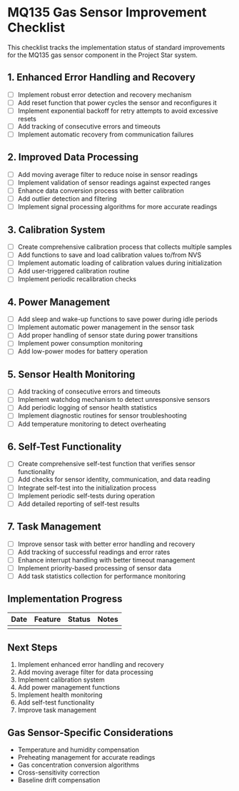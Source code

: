 # MQ135 Gas Sensor Improvement Checklist

This checklist tracks the implementation status of standard improvements for the MQ135 gas sensor component in the Project Star system.

## 1. Enhanced Error Handling and Recovery

- [ ] Implement robust error detection and recovery mechanism
- [ ] Add reset function that power cycles the sensor and reconfigures it
- [ ] Implement exponential backoff for retry attempts to avoid excessive resets
- [ ] Add tracking of consecutive errors and timeouts
- [ ] Implement automatic recovery from communication failures

## 2. Improved Data Processing

- [ ] Add moving average filter to reduce noise in sensor readings
- [ ] Implement validation of sensor readings against expected ranges
- [ ] Enhance data conversion process with better calibration
- [ ] Add outlier detection and filtering
- [ ] Implement signal processing algorithms for more accurate readings

## 3. Calibration System

- [ ] Create comprehensive calibration process that collects multiple samples
- [ ] Add functions to save and load calibration values to/from NVS
- [ ] Implement automatic loading of calibration values during initialization
- [ ] Add user-triggered calibration routine
- [ ] Implement periodic recalibration checks

## 4. Power Management

- [ ] Add sleep and wake-up functions to save power during idle periods
- [ ] Implement automatic power management in the sensor task
- [ ] Add proper handling of sensor state during power transitions
- [ ] Implement power consumption monitoring
- [ ] Add low-power modes for battery operation

## 5. Sensor Health Monitoring

- [ ] Add tracking of consecutive errors and timeouts
- [ ] Implement watchdog mechanism to detect unresponsive sensors
- [ ] Add periodic logging of sensor health statistics
- [ ] Implement diagnostic routines for sensor troubleshooting
- [ ] Add temperature monitoring to detect overheating

## 6. Self-Test Functionality

- [ ] Create comprehensive self-test function that verifies sensor functionality
- [ ] Add checks for sensor identity, communication, and data reading
- [ ] Integrate self-test into the initialization process
- [ ] Implement periodic self-tests during operation
- [ ] Add detailed reporting of self-test results

## 7. Task Management

- [ ] Improve sensor task with better error handling and recovery
- [ ] Add tracking of successful readings and error rates
- [ ] Enhance interrupt handling with better timeout management
- [ ] Implement priority-based processing of sensor data
- [ ] Add task statistics collection for performance monitoring

## Implementation Progress

| Date | Feature | Status | Notes |
|------|---------|--------|-------|
|      |         |        |       |

## Next Steps

1. Implement enhanced error handling and recovery
2. Add moving average filter for data processing
3. Implement calibration system
4. Add power management functions
5. Implement health monitoring
6. Add self-test functionality
7. Improve task management

## Gas Sensor-Specific Considerations

- Temperature and humidity compensation
- Preheating management for accurate readings
- Gas concentration conversion algorithms
- Cross-sensitivity correction
- Baseline drift compensation 
